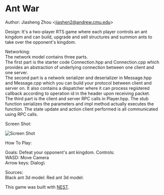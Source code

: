 # Ant War

Author: Jiasheng Zhou \<jiashen2@andrew.cmu.edu\>

Design: It's a two-player RTS game where each player controls an ant kingdom and can build, upgrade and sell structures and summon ants to take over the opponent's kingdom.

Networking: \
The network model contains three parts.\
The first part is the starter code Connection.hpp and Connection.cpp which provides an abstraction of underlying connection between one client and one server.\
The second part is a network serializer and deserializer in Message.hpp and Message.cpp which you can build your protocol between client and server on. It also contains a dispatcher where it can process registered callback according to operation id in the header upon receiving packet. \
The third part is the client and server RPC calls in Player.hpp. The stub function serializes the parameters and impl method actually executes the function. The state update and action client performed is all communicated using RPC calls.

Screen Shot:

![Screen Shot](screenshot.png)

How To Play:

Goals: Defeat your opponent's ant kingdom.
Controls: \
WASD: Move Camera\
Arrow keys: Dialog\

Sources: \
Black ant 3d model: 
Red ant 3d model: 

This game was built with [NEST](NEST.md).

